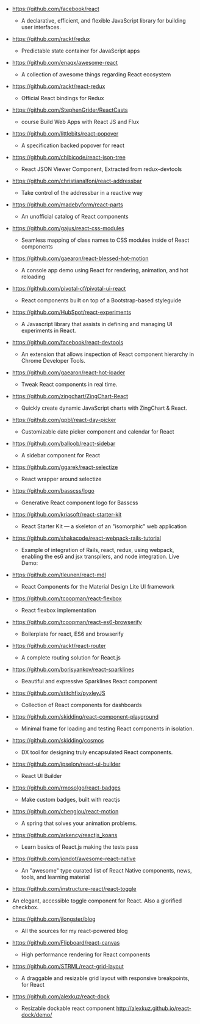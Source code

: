 - https://github.com/facebook/react
  - A declarative, efficient, and flexible JavaScript library for building user interfaces.
  
- https://github.com/rackt/redux
  - Predictable state container for JavaScript apps   
  
- https://github.com/enaqx/awesome-react
  - A collection of awesome things regarding React ecosystem 
  
- https://github.com/rackt/react-redux
  - Official React bindings for Redux  
  
- https://github.com/StephenGrider/ReactCasts
  - course Build Web Apps with React JS and Flux

- https://github.com/littlebits/react-popover
  - A specification backed popover for react
  
- https://github.com/chibicode/react-json-tree
  - React JSON Viewer Component, Extracted from redux-devtools

- https://github.com/christianalfoni/react-addressbar
  - Take control of the addressbar in a reactive way
  
- https://github.com/madebyform/react-parts
  - An unofficial catalog of React components
  
- https://github.com/gajus/react-css-modules
  - Seamless mapping of class names to CSS modules inside of React components
  
- https://github.com/gaearon/react-blessed-hot-motion
  - A console app demo using React for rendering, animation, and hot reloading
  
- https://github.com/pivotal-cf/pivotal-ui-react
  - React components built on top of a Bootstrap-based styleguide

- https://github.com/HubSpot/react-experiments
  - A Javascript library that assists in defining and managing UI experiments in React.
  
- https://github.com/facebook/react-devtools
  - An extension that allows inspection of React component hierarchy in Chrome Developer Tools.

- https://github.com/gaearon/react-hot-loader
  - Tweak React components in real time.
  
- https://github.com/zingchart/ZingChart-React
  - Quickly create dynamic JavaScript charts with ZingChart & React.

- https://github.com/gpbl/react-day-picker
  - Customizable date picker component and calendar for React

- https://github.com/balloob/react-sidebar
  - A sidebar component for React 

- https://github.com/ggarek/react-selectize
  - React wrapper around selectize
  
- https://github.com/basscss/logo
  - Generative React component logo for Basscss

- https://github.com/kriasoft/react-starter-kit
  - React Starter Kit — a skeleton of an "isomorphic" web application
  
- https://github.com/shakacode/react-webpack-rails-tutorial
  - Example of integration of Rails, react, redux, using webpack, enabling the es6 and jsx transpilers, and node integration. Live Demo:

- https://github.com/tleunen/react-mdl
  - React Components for the Material Design Lite UI framework
  
- https://github.com/tcoopman/react-flexbox
  - React flexbox implementation
  
- https://github.com/tcoopman/react-es6-browserify
  - Boilerplate for react, ES6 and browserify
  
- https://github.com/rackt/react-router
  - A complete routing solution for React.js
  
- https://github.com/borisyankov/react-sparklines
  - Beautiful and expressive Sparklines React component
  
- https://github.com/stitchfix/pyxleyJS
  - Collection of React components for dashboards
  
- https://github.com/skidding/react-component-playground
  - Minimal frame for loading and testing React components in isolation.

- https://github.com/skidding/cosmos
  - DX tool for designing truly encapsulated React components.
  
- https://github.com/ipselon/react-ui-builder
  - React UI Builder
  
- https://github.com/rmosolgo/react-badges
  - Make custom badges, built with reactjs
  
- https://github.com/chenglou/react-motion
  - A spring that solves your animation problems.

- https://github.com/arkency/reactjs_koans
  - Learn basics of React.js making the tests pass
  
- https://github.com/jondot/awesome-react-native
  - An "awesome" type curated list of React Native components, news, tools, and learning material

-  https://github.com/instructure-react/react-toggle
  - An elegant, accessible toggle component for React. Also a glorified checkbox.
  
- https://github.com/jlongster/blog
  - All the sources for my react-powered blog

- https://github.com/Flipboard/react-canvas
  - High performance <canvas> rendering for React components

- https://github.com/STRML/react-grid-layout
  - A draggable and resizable grid layout with responsive breakpoints, for React 
  
- https://github.com/alexkuz/react-dock
  - Resizable dockable react component http://alexkuz.github.io/react-dock/demo/
 
